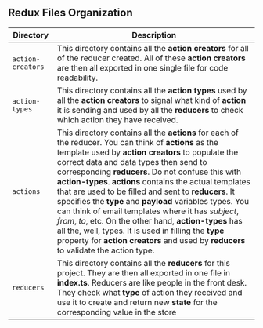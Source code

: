 ## Redux Files Organization

| Directory         | Description                                                                                                                                                                                                                                                                                                                                                                                                                                                                                                                                                                                                                                                                                                 |
| ----------------- | ----------------------------------------------------------------------------------------------------------------------------------------------------------------------------------------------------------------------------------------------------------------------------------------------------------------------------------------------------------------------------------------------------------------------------------------------------------------------------------------------------------------------------------------------------------------------------------------------------------------------------------------------------------------------------------------------------------- |
| `action-creators` | This directory contains all the **action creators** for all of the reducer created. All of these **action creators** are then all exported in one single file for code readability.                                                                                                                                                                                                                                                                                                                                                                                                                                                                                                                         |
| `action-types`    | This directory contains all the **action types** used by all the **action creators** to signal what kind of **action** it is sending and used by all the **reducers** to check which action they have received.                                                                                                                                                                                                                                                                                                                                                                                                                                                                                             |
| `actions`         | This directory contains all the **actions** for each of the reducer. You can think of **actions** as the template used by **action creators** to populate the correct data and data types then send to corresponding **reducers**. Do not confuse this with **action-types**. **actions** contains the actual templates that are used to be filled and sent to **reducers**. It specifies the **type** and **payload** variables types. You can think of email templates where it has _subject_, _from_, _to_, etc. On the other hand, **action-types** has all the, well, types. It is used in filling the **type** property for **action creators** and used by **reducers** to validate the action type. |
| `reducers`        | This directory contains all the **reducers** for this project. They are then all exported in one file in **index.ts**. Reducers are like people in the front desk. They check what **type** of action they received and use it to create and return new **state** for the corresponding value in the store                                                                                                                                                                                                                                                                                                                                                                                                  |
